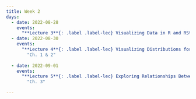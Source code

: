 ```yaml
---
title: Week 2
days:
  - date: 2022-08-28
    events:
      "**Lecture 3**{: .label .label-lec} Visualizing Data in R and RStudio ":
  - date: 2022-08-30
    events:
      "**Lecture 4**{: .label .label-lec} Visualizing Distributions for One Variable ; Numerically Summarizing Spread and Central Tendency ": 
        "Ch. 1 & 2" 
      
  - date: 2022-09-01
    events:
      "**Lecture 5**{: .label .label-lec} Exploring Relationships Between Two Variables ":
        "Ch. 3"
      
---
```



